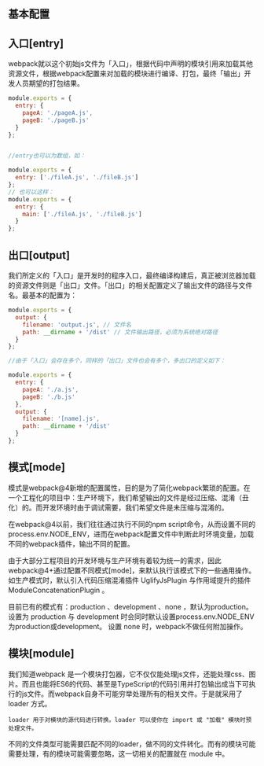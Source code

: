 ## 基本配置
## 入口[entry]
webpack就以这个初始js文件为「入口」，根据代码中声明的模块引用来加载其他资源文件，根据webpack配置来对加载的模块进行编译、打包，最终「输出」开发人员期望的打包结果。

```js
module.exports = {
  entry: {
    pageA: './pageA.js',
    pageB: './pageB.js'
  }
};


//entry也可以为数组，如：

module.exports = {
  entry: ['./fileA.js', './fileB.js']
};
// 也可以这样：
module.exports = {
  entry: {
    main: ['./fileA.js', './fileB.js']
  }
};

```
## 出口[output]
我们所定义的「入口」是开发时的程序入口，最终编译构建后，真正被浏览器加载的资源文件则是「出口」文件。「出口」的相关配置定义了输出文件的路径与文件名。最基本的配置为：

```js
module.exports = {
  output: {
    filename: 'output.js', // 文件名
    path: __dirname + '/dist' // 文件输出路径，必须为系统绝对路径
  }
};

//由于「入口」会存在多个，同样的「出口」文件也会有多个，多出口的定义如下：

module.exports = {
  entry: {
    pageA: './a.js',
    pageB: './b.js'
  },
  output: {
    filename: '[name].js',
    path: __dirname + '/dist'
  }
};

```

## 模式[mode]
模式是webpack@4新增的配置属性，目的是为了简化webpack繁琐的配置。在一个工程化的项目中：生产环境下，我们希望输出的文件是经过压缩、混淆（丑化）的。而开发环境时由于调试需要，我们希望文件是未压缩与混淆的。

在webpack@4以前，我们往往通过执行不同的npm script命令，从而设置不同的process.env.NODE_ENV，进而在webpack配置文件中判断此时环境变量，加载不同的webpack插件，输出不同的配置。

由于大部分工程项目的开发环境与生产环境有着较为统一的需求，因此webpack@4+通过配置不同模式[mode]，来默认执行该模式下的一些通用操作。如生产模式时，默认引入代码压缩混淆插件 UglifyJsPlugin 与作用域提升的插件 ModuleConcatenationPlugin 。

目前已有的模式有：production 、development 、none ，默认为production。设置为 production 与 development 时会同时默认设置process.env.NODE_ENV为production或development。 设置 none 时，webpack不做任何附加操作。

## 模块[module]
我们知道webpack 是一个模块打包器，它不仅仅能处理js文件，还能处理css、图片。而且也能将ES6的代码、甚至是TypeScript的代码引用并打包输出成当下可执行的js文件。而webpack自身不可能穷举处理所有的相关文件。于是就采用了 loader 方式。

    loader 用于对模块的源代码进行转换。loader 可以使你在 import 或 "加载" 模块时预处理文件。

不同的文件类型可能需要匹配不同的loader，做不同的文件转化。而有的模块可能需要处理，有的模块可能需要忽略，这一切相关的配置就在 module 中。